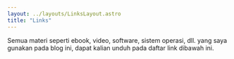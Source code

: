 ```yaml
---
layout: ../layouts/LinksLayout.astro
title: "Links"
---
```


Semua materi seperti ebook, video, software, sistem operasi, dll. yang saya gunakan pada blog ini, dapat kalian unduh pada daftar link dibawah ini.

